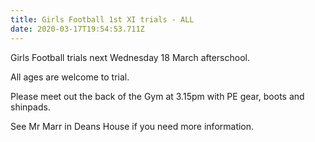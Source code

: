 ```yaml
---
title: Girls Football 1st XI trials - ALL
date: 2020-03-17T19:54:53.711Z
---
```

Girls Football trials next Wednesday 18 March afterschool.  

All ages are welcome to trial.  

Please meet out the back of the Gym at 3.15pm with PE gear, boots and shinpads.  

See Mr Marr in Deans House if you need more information.